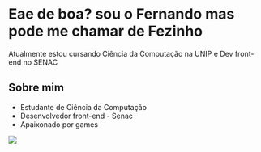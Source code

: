 <h1>Eae de boa? sou o Fernando mas pode me chamar de Fezinho</h1>
<p>Atualmente estou cursando Ciência da Computação na UNIP e Dev front-end no SENAC</p>
  <h2>Sobre mim</h2>
  <ul>
    <li>Estudante de Ciência da Computação</li>
    <li>Desenvolvedor front-end - Senac</li>
    <li>Apaixonado por games</li>
  </ul>
<img src="https://www.google.com/imgres?imgurl=https%3A%2F%2Ft4.ftcdn.net%2Fjpg%2F00%2F75%2F92%2F23%2F360_F_75922332_V8jiJ9I2F9d9HqV7RtPzUAxr5s7YHWOd.jpg&tbnid=Sa5xoMpuO5jI-M&vet=12ahUKEwj6iYed2eH_AhU3M7kGHd5RADIQMygHegUIARDGAQ..i&imgrefurl=https%3A%2F%2Fstock.adobe.com%2Fbr%2Fsearch%3Fk%3Djavascript%2Bicon&docid=L3xBMTL0sQrssM&w=319&h=360&q=icon%20javascript&ved=2ahUKEwj6iYed2eH_AhU3M7kGHd5RADIQMygHegUIARDGAQ">

